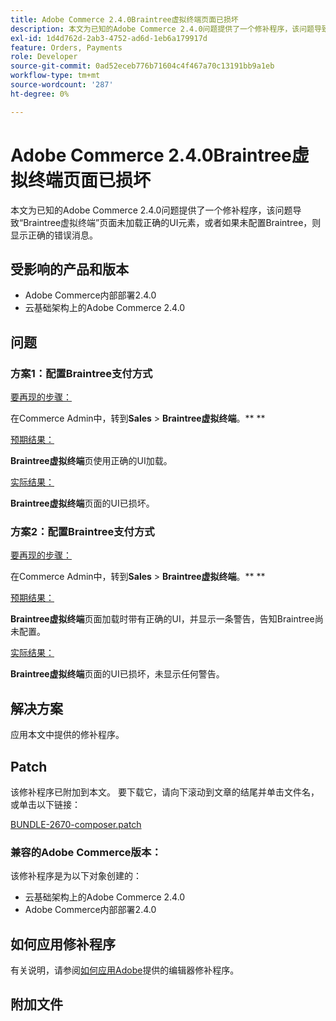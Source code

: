 ```yaml
---
title: Adobe Commerce 2.4.0Braintree虚拟终端页面已损坏
description: 本文为已知的Adobe Commerce 2.4.0问题提供了一个修补程序，该问题导致“Braintree虚拟终端”页面未加载正确的UI元素，或者如果未配置Braintree，则显示正确的错误消息。
exl-id: 1d4d762d-2ab3-4752-ad6d-1eb6a179917d
feature: Orders, Payments
role: Developer
source-git-commit: 0ad52eceb776b71604c4f467a70c13191bb9a1eb
workflow-type: tm+mt
source-wordcount: '287'
ht-degree: 0%

---
```


# Adobe Commerce 2.4.0Braintree虚拟终端页面已损坏

本文为已知的Adobe Commerce 2.4.0问题提供了一个修补程序，该问题导致“Braintree虚拟终端”页面未加载正确的UI元素，或者如果未配置Braintree，则显示正确的错误消息。

## 受影响的产品和版本

* Adobe Commerce内部部署2.4.0
* 云基础架构上的Adobe Commerce 2.4.0

## 问题

### 方案1：配置Braintree支付方式

<u>要再现的步骤：</u>

在Commerce Admin中，转到&#x200B;**Sales** > **Braintree虚拟终端**。**&#x200B; **

<u>预期结果：</u>

**Braintree虚拟终端**&#x200B;页使用正确的UI加载。

<u>实际结果：</u>

**Braintree虚拟终端**&#x200B;页面的UI已损坏。

### 方案2：配置Braintree支付方式

<u>要再现的步骤：</u>

在Commerce Admin中，转到&#x200B;**Sales** > **Braintree虚拟终端**。**&#x200B; **

<u>预期结果：</u>

**Braintree虚拟终端**&#x200B;页面加载时带有正确的UI，并显示一条警告，告知Braintree尚未配置。

<u>实际结果：</u>

**Braintree虚拟终端**&#x200B;页面的UI已损坏，未显示任何警告。

## 解决方案

应用本文中提供的修补程序。

## Patch

该修补程序已附加到本文。 要下载它，请向下滚动到文章的结尾并单击文件名，或单击以下链接：

[BUNDLE-2670-composer.patch](assets/BUNDLE-2670-composer.patch.zip)

### 兼容的Adobe Commerce版本：

该修补程序是为以下对象创建的：

* 云基础架构上的Adobe Commerce 2.4.0
* Adobe Commerce内部部署2.4.0

## 如何应用修补程序

有关说明，请参阅[如何应用Adobe](/help/how-to/general/how-to-apply-a-composer-patch-provided-by-magento.md)提供的编辑器修补程序。

## 附加文件
